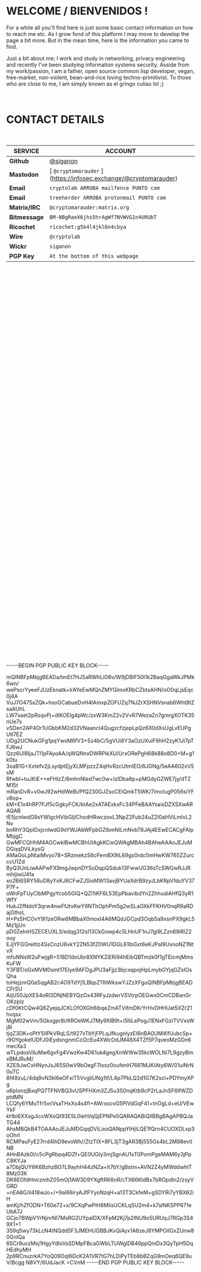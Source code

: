 # WELCOME / BIENVENIDOS !

For a while all you'll find here is just some basic contact information on how to reach me etc. As I grow fond of this platform I may move to develop the page a bit more. But in the mean time, here is the information you came to find.  

Just a bit about me; I work and study in networking, privacy engineering and recently I've been studying information systems security. Asside from my work/passion, I am a father, open source common lisp developer, vegan, free-market, non-violent, bean-and-rice loving techno-primitivist. To those who are close to me, I am simply known as el gringo culiao lol ;)  


<br />

# CONTACT DETAILS
<br />

**SERVICE** | **ACCOUNT**
------------ | -------------
**Github** | [@siganon](https://github.com/siganon)
**Mastodon** | [ `@cryptomarauder` ] (https://infosec.exchange/@cryptomarauder)
**Email** | `cryptolab ARROBA mailfence PUNTO com`
**Email** | `treeherder ARROBA protonmail PUNTO com`
**Matrix/IRC** | `@cryptomarauder:matrix.org`
**Bitmessage** | `BM-NBgRaeX6jhs5hrAgWf7NVWVG1n4URUbT`
**Ricochet** | `ricochet:g5b4l4jkl6n4cbya`
**Wire** | `@cryptolab`
**Wickr** | `siganon` 
**PGP Key** | `At the bottom of this webpage`

<br />
<br />
<br />
<br />
<br />
<br />
<br />
<br />
<br />
<br />
<br />
<br />
<br />
<br />
<br />
<br />
<br />
<br />
<br />
<br />
<br />
<br />
<br />
<br />
<br />
<br />
<br />
<br />
<br />
<br />
<br />
<br />
<br />
<br />
<br />
<br />
<br />
<br />
<br />
<br />
<br />
<br />
<br />
<br />
<br />
<br />
<br />
<br />
<br />
<br />
<br />
<br />
<br />
<br />
<br />
<br />
<br />
<br />
<br />
<br />
<br />
<br />
-----BEGIN PGP PUBLIC KEY BLOCK-----

mQINBFpMbjgBEADa/tmEt7HJSaRWhLiO6v/W9jDBlF50I1k2BaqGgaWkJPMk6wn/
wePscrYyeeFJUzEknatk+IrAYeEwMQnZMYGimxKRbCZbtsAHN/oO0qLjsEqc0j4A
VuJ7O475xZQk+hsoGCabueDvH4IAmxpZOFUZq7NJZrXSHNVsnab6Wht8tZsaAUhL
LW7xaet2pRsqvPj+dIKOElg4pWc/zxW3KmZ2v2VvR7WezaZn7gmrgXOTK35nUe7s
vSDen2AP4Or1UGbbKM2d32VNaancI4QugzcfzjepLpQz6X0dXsUgLvEUPgUtl7EZ
UDg2UCNukGFg1pqYwsM6fV3+Sz4bC/5gVUi8Y3aOzUXuiF6hH2zyK1Ji7pTFJ6wJ
Qzz6UI8ljaJTl1pFAyoAA/qWQNnxDWRPikXU/UrxORePgH68k88o8D0+M+g1k0tu
3xaB1G+Xxtefv2jLsydptEjyXLMFpzzZ4qHvRzcUtmIEO/6JGNg/5eAA602xV5sM
RfwbI+tuJKiE++eFHIzZ/6mhnNIed7wc0w+IzIDba8p+pMGdyGZWE7jy/dTZM15t
mRanDvR+v0wJ92wHdWeBi/PfQ230GJZsoCEIQmkT5WK/7imclugP056siYFv8op+
kM+E1x4hRP7FJf5cGgkyFCK/ktAe2xATAExkxFc34PFeBAAYsaisDZXSXwARAQAB
tE5jcnlwdG9sYWIgcHVibGljIChodHRwczovL3NpZ2Fub24uZ2l0aHViLmlvL2Nv
bnRhY3QpIDxjcnlwdG9sYWJAbWFpbGZlbmNlLmNvbT6JAj4EEwECACgFAlpMbjgC
GwMFCQHhM4AGCwkIBwMCBhUIAgkKCwQWAgMBAh4BAheAAAoJEJuMDGqqDViLkysQ
AMaOoLpNtaiMvyo78+SRzmekzS6cFemBX9IL69gs0rdc0mHwKW765ZZurcccU1Zd
ByQ3UnLiwAAPwFX9mgJwpnDYSoDqpQSduk13FwwUG36sTcSWGwRJJRmhijiwU4fa
xo2Bi6SRY58uD8yYxKJ6CFwZJSioMW13avjBYUaXdrB9zyJLbKRpVfduYV37P7F+
oWnFpTUyClbMPgyYcob5GIQ+QZI1iKF6L53EpPbavibdYn2ZhhudiAHfQ3yR1WfY
HukJ2fNdoY3qrw4nwFfJtvKwY9NThOphPm5g2wSLaOXkFFKHV0nqR9aRDajGthsL
H+Ps5HCOvY9I1zeORw6MBbaX0moxI4A6MQdJGCpd3Oqb5a9xsnPX9gkL5Mz1jjUn
pD0ZeInHSZECEUXL3/edqg312sI13CkGowp4c5LHnUF1nJ7gi9LZzn69iRlZ2ouy
EJjYFGGreltIz4SsCnzU6vkY2ZN53fZ0WU1DGL61lbGxt6eKJPaI9UxnoNZ1NtvX
mfuNNsW2uFwjgR+518D1doUbr8XNYKZiERi94hEibQBTmzk0f1gTEicmjMmsKuFW
Y3FBT/oGxMVM0smt17EIye9AFDgJPU3aFjjz3bjcxqpojHpLmybGYjqGZsIOsQha
toHejzmQ0aSqgAB2c4O9TdYj1LBbpZ11hWkswYJZzXFguQINBFpMbjgBEADCFrSU
AijU50JpXES4oRl3DNjNEBYQzOx43RFyJzdwrVSVtrpOEGwx0CmCDBanGrOKzplz
cDf0KtCQw4Q6ZyejqJCKLOfOXGh6ibqeZmATVifmDKrYrHvDHHUat5XZr21hvqsx
MgM02wVm/5Gkxgpr8i/KROeWKJ7My9XlB9t+i5lliLePogJ1ENxFGziTVVxsWj8i
tjqZ3DK+oPtY5IIPkVRqLS/t927xTbYjFPLqJfkugnlyzEl6nBA0UMiKfUubcSp+
r9OYgokelUDFJ0iEydsngnmCcl2cEu4XWcOdJM46X4TZf5P7qveoMzGDn6mecXa3
wTLpdosVlluMw6gvFg4VwzKw4D61uk4gegXmWWw35kcWOLNi7L9gzyBmxBMJRuM/
XZE9JwCxHNynJsJ65S0wV9bOegF7losz0oufenH7661MJKIAty6W/01uiNrN0uTC
8f49zuL/4dq9vN3kl6eOFxiT5VvgIiUNg1tf/L4p7PbLQ2d1G7K2scl+PDYmyXPg
u6pIonzjBxqPQ7TFNVBQ3vUSPFHXm3ZJ5u3S0nqKtb9cP2rLaJnSF6lfWZDptdMN
LCQfy6YMuTfr5vcVsaTHxXs4s4fI+AWrxocvG5PlVdGqF41+tnOgLd+eU/VEwYkF
kHbi6XXsgJicxWXoQt93E5L0iehVqQjEPNPe5QARAQABiQIlBBgBAgAPBQJaTG44
AhsMBQkB4TOAAAoJEJuMDGqqDViLixoQANppYiHjiLQE1fQrn4CUOXDLxp3oOhrl
RCMPauFyE27rrd4IhD9evoWh//ZtzTIX+8FL3jT3gAR3Bj5S5Gs4bL2M98evtlNB
AHnBAzk0l/c5cPgRbpq4DZf+QE0UGIy3mjSgnAU1xT0PomPgeMAM6y3jPpC8KYJa
a7DbjQUY6K6BzhzBO7L9ayhH44zNZa+It7bY/gBstm+AVN2Z4yMWddwhlT8Mz03K
DK6EOfdHnirzmhZ05mOj1AW3D9YXgftRK6nR/cTX66KldBx7bROpdln2/zsyVGRD
+nEA8G/il418wJo+/+9al66iryAJfFYyoNzqH+a13T3CkfeM+gSDYRi7yYBX62iH
amKj/hZfODN+T60e72+x/9CXqPwPlH8MlisUCKLqSU2m4+k7slNKSPP671eUbA7J
GCjo7BWpVYrNjnrNI7MsRG2UYpalDX/XFpM2Kj7p2INU9o5URUqJ7RGp3S49X1+1
359q5wy73kLcN4tNQdd5F3JMEHUGBBJKvQiAyx1A6zeJ8YMPOiIGxZUnw80GnIQa
6SCr9uxzMxj1HgyYdIoVsSDMpFBcaGWbLTUWglDB46ppQmDx3QyTpH5DqHEdhyMH
2p9RCnuzrkA7YoQ09Oql6DcK2A1VR7tG7hLDiPyTEb8bBZqG9mOeq6QE9uV/Bcgg
N8VY/6UdJacK
=CVnM
-----END PGP PUBLIC KEY BLOCK-----

<br />
<br />
<br />
<br />
<br />

